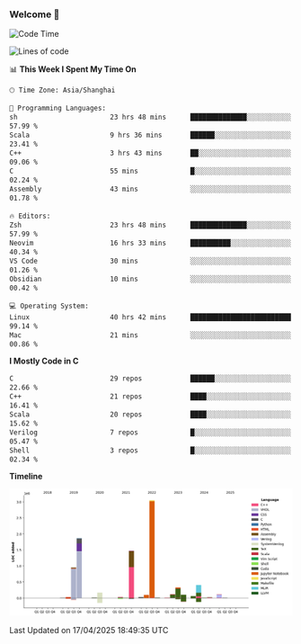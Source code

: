 ### Welcome 👋

<!--START_SECTION:waka-->
![Code Time](http://img.shields.io/badge/Code%20Time-2%2C001%20hrs%2016%20mins-blue)

![Lines of code](https://img.shields.io/badge/From%20Hello%20World%20I%27ve%20Written-8.9%20million%20lines%20of%20code-blue)

📊 **This Week I Spent My Time On** 

```text
🕑︎ Time Zone: Asia/Shanghai

💬 Programming Languages: 
sh                       23 hrs 48 mins      ██████████████░░░░░░░░░░░   57.99 % 
Scala                    9 hrs 36 mins       ██████░░░░░░░░░░░░░░░░░░░   23.41 % 
C++                      3 hrs 43 mins       ██░░░░░░░░░░░░░░░░░░░░░░░   09.06 % 
C                        55 mins             █░░░░░░░░░░░░░░░░░░░░░░░░   02.24 % 
Assembly                 43 mins             ░░░░░░░░░░░░░░░░░░░░░░░░░   01.78 % 

🔥 Editors: 
Zsh                      23 hrs 48 mins      ██████████████░░░░░░░░░░░   57.99 % 
Neovim                   16 hrs 33 mins      ██████████░░░░░░░░░░░░░░░   40.34 % 
VS Code                  30 mins             ░░░░░░░░░░░░░░░░░░░░░░░░░   01.26 % 
Obsidian                 10 mins             ░░░░░░░░░░░░░░░░░░░░░░░░░   00.42 % 

💻 Operating System: 
Linux                    40 hrs 42 mins      █████████████████████████   99.14 % 
Mac                      21 mins             ░░░░░░░░░░░░░░░░░░░░░░░░░   00.86 % 
```

**I Mostly Code in C** 

```text
C                        29 repos            ██████░░░░░░░░░░░░░░░░░░░   22.66 % 
C++                      21 repos            ████░░░░░░░░░░░░░░░░░░░░░   16.41 % 
Scala                    20 repos            ████░░░░░░░░░░░░░░░░░░░░░   15.62 % 
Verilog                  7 repos             █░░░░░░░░░░░░░░░░░░░░░░░░   05.47 % 
Shell                    3 repos             █░░░░░░░░░░░░░░░░░░░░░░░░   02.34 % 
```



**Timeline**

![Lines of Code chart](https://raw.githubusercontent.com/Bohan-hu/Bohan-hu/master/assets/bar_graph.png)


 Last Updated on 17/04/2025 18:49:35 UTC
<!--END_SECTION:waka-->



